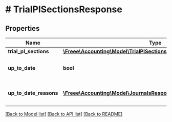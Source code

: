 # # TrialPlSectionsResponse

## Properties

Name | Type | Description | Notes
------------ | ------------- | ------------- | -------------
**trial_pl_sections** | [**\Freee\Accounting\Model\TrialPlSectionsResponseTrialPlSections**](TrialPlSectionsResponseTrialPlSections.md) |  |
**up_to_date** | **bool** | 集計結果が最新かどうか |
**up_to_date_reasons** | [**\Freee\Accounting\Model\JournalsResponseJournalsUpToDateReasons[]**](JournalsResponseJournalsUpToDateReasons.md) | 集計が最新でない場合の要因情報 | [optional]

[[Back to Model list]](../../README.md#models) [[Back to API list]](../../README.md#endpoints) [[Back to README]](../../README.md)
